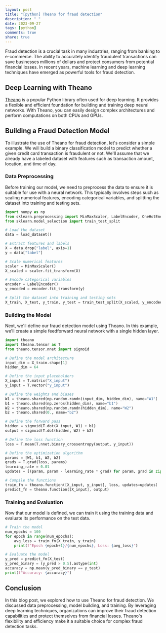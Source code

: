 ```yaml
---
layout: post
title: "[python] Theano for fraud detection"
description: " "
date: 2023-09-27
tags: [python]
comments: true
share: true
---
```


Fraud detection is a crucial task in many industries, ranging from banking to e-commerce. The ability to accurately identify fraudulent transactions can save businesses millions of dollars and protect consumers from potential financial losses. In recent years, machine learning and deep learning techniques have emerged as powerful tools for fraud detection.

## Deep Learning with Theano

[Theano](http://www.deeplearning.net/software/theano/) is a popular Python library often used for deep learning. It provides a flexible and efficient foundation for building and training deep neural networks. With Theano, you can easily design complex architectures and perform computations on both CPUs and GPUs.

## Building a Fraud Detection Model

To illustrate the use of Theano for fraud detection, let's consider a simple example. We will build a binary classification model to predict whether a given credit card transaction is fraudulent or not. We'll assume that we already have a labeled dataset with features such as transaction amount, location, and time of day.

### Data Preprocessing

Before training our model, we need to preprocess the data to ensure it is suitable for use with a neural network. This typically involves steps such as scaling numerical features, encoding categorical variables, and splitting the dataset into training and testing sets.

```python
import numpy as np
from sklearn.preprocessing import MinMaxScaler, LabelEncoder, OneHotEncoder
from sklearn.model_selection import train_test_split

# Load the dataset
data = load_dataset()

# Extract features and labels
X = data.drop("label", axis=1)
y = data["label"]

# Scale numerical features
scaler = MinMaxScaler()
X_scaled = scaler.fit_transform(X)

# Encode categorical variables
encoder = LabelEncoder()
y_encoded = encoder.fit_transform(y)

# Split the dataset into training and testing sets
X_train, X_test, y_train, y_test = train_test_split(X_scaled, y_encoded, test_size=0.2, random_state=42)
```

### Building the Model

Next, we'll define our fraud detection model using Theano. In this example, we'll create a simple feedforward neural network with a single hidden layer.

```python
import theano
import theano.tensor as T
from theano.tensor.nnet import sigmoid

# Define the model architecture
input_dim = X_train.shape[1]
hidden_dim = 64

# Define the input placeholders
X_input = T.matrix("X_input")
y_input = T.vector("y_input")

# Define the weights and biases
W1 = theano.shared(np.random.randn(input_dim, hidden_dim), name="W1")
b1 = theano.shared(np.zeros(hidden_dim), name="b1")
W2 = theano.shared(np.random.randn(hidden_dim), name="W2")
b2 = theano.shared(0., name="b2")

# Define the forward pass
hidden = sigmoid(T.dot(X_input, W1) + b1)
output = sigmoid(T.dot(hidden, W2) + b2)

# Define the loss function
loss = T.mean(T.nnet.binary_crossentropy(output, y_input))

# Define the optimization algorithm
params = [W1, b1, W2, b2]
grads = T.grad(loss, params)
learning_rate = 0.01
updates = [(param, param - learning_rate * grad) for param, grad in zip(params, grads)]

# Compile the functions
train_fn = theano.function([X_input, y_input], loss, updates=updates)
predict_fn = theano.function([X_input], output)
```

### Training and Evaluation

Now that our model is defined, we can train it using the training data and evaluate its performance on the test data.

```python
# Train the model
num_epochs = 100
for epoch in range(num_epochs):
    avg_loss = train_fn(X_train, y_train)
    print(f"Epoch {epoch+1}/{num_epochs}, Loss: {avg_loss}")

# Evaluate the model
y_pred = predict_fn(X_test)
y_pred_binary = (y_pred > 0.5).astype(int)
accuracy = np.mean(y_pred_binary == y_test)
print(f"Accuracy: {accuracy}")
```

## Conclusion

In this blog post, we explored how to use Theano for fraud detection. We discussed data preprocessing, model building, and training. By leveraging deep learning techniques, organizations can improve their fraud detection capabilities and protect themselves from financial losses. Theano's flexibility and efficiency make it a suitable choice for complex fraud detection tasks.